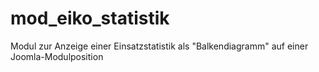 # mod_eiko_statistik
Modul zur Anzeige einer Einsatzstatistik als "Balkendiagramm" auf einer Joomla-Modulposition
